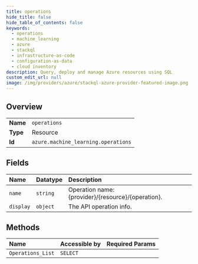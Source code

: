 ```yaml
---
title: operations
hide_title: false
hide_table_of_contents: false
keywords:
  - operations
  - machine_learning
  - azure    
  - stackql
  - infrastructure-as-code
  - configuration-as-data
  - cloud inventory
description: Query, deploy and manage Azure resources using SQL
custom_edit_url: null
image: /img/providers/azure/stackql-azure-provider-featured-image.png
---
```

  
    

## Overview
<table><tbody>
<tr><td><b>Name</b></td><td><code>operations</code></td></tr>
<tr><td><b>Type</b></td><td>Resource</td></tr>
<tr><td><b>Id</b></td><td><code>azure.machine_learning.operations</code></td></tr>
</tbody></table>

## Fields
| Name | Datatype | Description |
|:-----|:---------|:------------|
| `name` | `string` | Operation name: {provider}/{resource}/{operation}. |
| `display` | `object` | The API operation info. |
## Methods
| Name | Accessible by | Required Params |
|:-----|:--------------|:----------------|
| `Operations_List` | `SELECT` |  |
